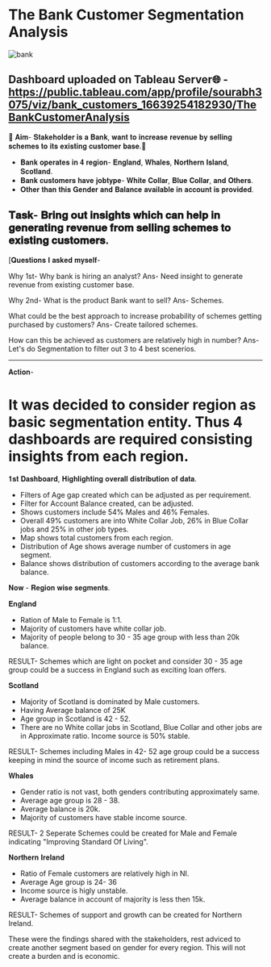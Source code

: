 # The Bank Customer Segmentation Analysis 
![bank](https://user-images.githubusercontent.com/109259266/209412370-69e08eb5-44aa-4614-b788-acbf1be815fc.png)

## Dashboard uploaded on Tableau Server🌐 - https://public.tableau.com/app/profile/sourabh3075/viz/bank_customers_16639254182930/TheBankCustomerAnalysis

🎡 𝐀𝐢𝐦- 𝐒𝐭𝐚𝐤𝐞𝐡𝐨𝐥𝐝𝐞𝐫 𝐢𝐬 𝐚 𝐁𝐚𝐧𝐤, 𝐰𝐚𝐧𝐭 𝐭𝐨 𝐢𝐧𝐜𝐫𝐞𝐚𝐬𝐞 𝐫𝐞𝐯𝐞𝐧𝐮𝐞 𝐛𝐲 𝐬𝐞𝐥𝐥𝐢𝐧𝐠 𝐬𝐜𝐡𝐞𝐦𝐞𝐬 𝐭𝐨 𝐢𝐭𝐬 𝐞𝐱𝐢𝐬𝐭𝐢𝐧𝐠 𝐜𝐮𝐬𝐭𝐨𝐦𝐞𝐫 𝐛𝐚𝐬𝐞.🎡

* 𝐁𝐚𝐧𝐤 𝐨𝐩𝐞𝐫𝐚𝐭𝐞𝐬 𝐢𝐧 𝟒 𝐫𝐞𝐠𝐢𝐨𝐧- 𝐄𝐧𝐠𝐥𝐚𝐧𝐝, 𝐖𝐡𝐚𝐥𝐞𝐬, 𝐍𝐨𝐫𝐭𝐡𝐞𝐫𝐧 𝐈𝐬𝐥𝐚𝐧𝐝, 𝐒𝐜𝐨𝐭𝐥𝐚𝐧𝐝.
* 𝐁𝐚𝐧𝐤 𝐜𝐮𝐬𝐭𝐨𝐦𝐞𝐫𝐬 𝐡𝐚𝐯𝐞 𝐣𝐨𝐛𝐭𝐲𝐩𝐞- 𝐖𝐡𝐢𝐭𝐞 𝐂𝐨𝐥𝐥𝐚𝐫, 𝐁𝐥𝐮𝐞 𝐂𝐨𝐥𝐥𝐚𝐫, 𝐚𝐧𝐝 𝐎𝐭𝐡𝐞𝐫𝐬.
* 𝐎𝐭𝐡𝐞𝐫 𝐭𝐡𝐚𝐧 𝐭𝐡𝐢𝐬 𝐆𝐞𝐧𝐝𝐞𝐫 𝐚𝐧𝐝 𝐁𝐚𝐥𝐚𝐧𝐜𝐞 𝐚𝐯𝐚𝐢𝐥𝐚𝐛𝐥𝐞 𝐢𝐧 𝐚𝐜𝐜𝐨𝐮𝐧𝐭 𝐢𝐬 𝐩𝐫𝐨𝐯𝐢𝐝𝐞𝐝.


𝐓𝐚𝐬𝐤- 𝐁𝐫𝐢𝐧𝐠 𝐨𝐮𝐭 𝐢𝐧𝐬𝐢𝐠𝐡𝐭𝐬 𝐰𝐡𝐢𝐜𝐡 𝐜𝐚𝐧 𝐡𝐞𝐥𝐩 𝐢𝐧 𝐠𝐞𝐧𝐞𝐫𝐚𝐭𝐢𝐧𝐠 𝐫𝐞𝐯𝐞𝐧𝐮𝐞 𝐟𝐫𝐨𝐦 𝐬𝐞𝐥𝐥𝐢𝐧𝐠 𝐬𝐜𝐡𝐞𝐦𝐞𝐬 𝐭𝐨 𝐞𝐱𝐢𝐬𝐭𝐢𝐧𝐠 𝐜𝐮𝐬𝐭𝐨𝐦𝐞𝐫𝐬.
--------------------------------------------------------------------------------------------

[𝐐𝐮𝐞𝐬𝐭𝐢𝐨𝐧𝐬 𝐈 𝐚𝐬𝐤𝐞𝐝 𝐦𝐲𝐬𝐞𝐥𝐟-

Why 1st- Why bank is hiring an analyst?
Ans- Need insight to generate revenue from existing customer base.

Why 2nd- What is the product Bank want to sell?
Ans- Schemes.

What could be the best approach to increase probability of schemes getting purchased by customers?
Ans- Create tailored schemes.

How can this be achieved as customers are relatively high in number? Ans- Let's do Segmentation to filter out 3 to 4 best scenerios.

---------------------------------------------------------------------------------------------

𝐀𝐜𝐭𝐢𝐨𝐧-
# It was decided to consider region as basic segmentation entity. Thus 4 dashboards are required consisting insights from each region.

𝟏𝐬𝐭 𝐃𝐚𝐬𝐡𝐛𝐨𝐚𝐫𝐝, 𝐇𝐢𝐠𝐡𝐥𝐢𝐠𝐡𝐭𝐢𝐧𝐠 𝐨𝐯𝐞𝐫𝐚𝐥𝐥 𝐝𝐢𝐬𝐭𝐫𝐢𝐛𝐮𝐭𝐢𝐨𝐧 𝐨𝐟 𝐝𝐚𝐭𝐚.
* Filters of Age gap created which can be adjusted as per requirement.
* Filter for Account Balance created, can be adjusted.
* Shows customers include 54% Males and 46% Females.
* Overall 49% customers are into White Collar Job,  26% in Blue Collar jobs and 25% in other job types.
* Map shows total customers from each region.
* Distribution of Age shows average number of customers in age segment.
* Balance shows distribution of customers according to the average bank balance.


𝐍𝐨𝐰 - 𝐑𝐞𝐠𝐢𝐨𝐧 𝐰𝐢𝐬𝐞 𝐬𝐞𝐠𝐦𝐞𝐧𝐭𝐬.

𝐄𝐧𝐠𝐥𝐚𝐧𝐝
* Ration of Male to Female is 1:1.
* Majority of customers have white collar job.
* Majority of people belong to 30 - 35 age group with less than 20k balance.

RESULT- Schemes which are light on pocket and consider 30 - 35 age group could be a success in England such as exciting loan offers.

𝐒𝐜𝐨𝐭𝐥𝐚𝐧𝐝
* Majority of Scotland is dominated by Male customers.
* Having Average balance of 25K
* Age group in Scotland is 42 - 52.
* There are no White collar jobs in Scotland, Blue Collar and other jobs are in Approximate ratio. Income source is 50% stable.

RESULT- Schemes including Males in 42- 52 age group could be a success keeping in mind the source of income such as retirement plans.

𝐖𝐡𝐚𝐥𝐞𝐬
* Gender ratio is not vast, both genders contributing approximately same.
* Average age group is 28 - 38.
* Average balance is 20k.
* Majority of customers have stable income source.

RESULT- 2 Seperate Schemes could be created for Male and Female indicating "Improving Standard Of Living".

𝐍𝐨𝐫𝐭𝐡𝐞𝐫𝐧 𝐈𝐫𝐞𝐥𝐚𝐧𝐝
* Ratio of Female customers are relatively high in NI.
* Average Age group is 24- 36
* Income source is higly unstable.
* Average balance in account of majority is less then 15k.

RESULT- Schemes of support and growth can be created for Northern Ireland.


These were the findings shared with the stakeholders, rest adviced to create another segment based on gender for every region. This will not create a burden and is economic.








